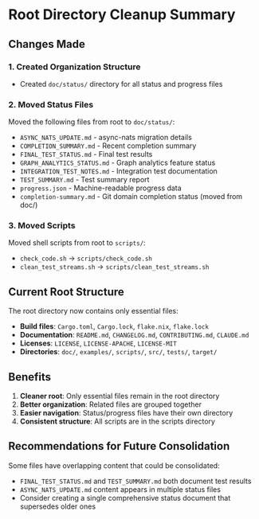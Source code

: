 # Root Directory Cleanup Summary

## Changes Made

### 1. Created Organization Structure
- Created `doc/status/` directory for all status and progress files

### 2. Moved Status Files
Moved the following files from root to `doc/status/`:
- `ASYNC_NATS_UPDATE.md` - async-nats migration details
- `COMPLETION_SUMMARY.md` - Recent completion summary
- `FINAL_TEST_STATUS.md` - Final test results
- `GRAPH_ANALYTICS_STATUS.md` - Graph analytics feature status
- `INTEGRATION_TEST_NOTES.md` - Integration test documentation
- `TEST_SUMMARY.md` - Test summary report
- `progress.json` - Machine-readable progress data
- `completion-summary.md` - Git domain completion status (moved from doc/)

### 3. Moved Scripts
Moved shell scripts from root to `scripts/`:
- `check_code.sh` → `scripts/check_code.sh`
- `clean_test_streams.sh` → `scripts/clean_test_streams.sh`

## Current Root Structure

The root directory now contains only essential files:
- **Build files**: `Cargo.toml`, `Cargo.lock`, `flake.nix`, `flake.lock`
- **Documentation**: `README.md`, `CHANGELOG.md`, `CONTRIBUTING.md`, `CLAUDE.md`
- **Licenses**: `LICENSE`, `LICENSE-APACHE`, `LICENSE-MIT`
- **Directories**: `doc/`, `examples/`, `scripts/`, `src/`, `tests/`, `target/`

## Benefits

1. **Cleaner root**: Only essential files remain in the root directory
2. **Better organization**: Related files are grouped together
3. **Easier navigation**: Status/progress files have their own directory
4. **Consistent structure**: All scripts are in the scripts directory

## Recommendations for Future Consolidation

Some files have overlapping content that could be consolidated:
- `FINAL_TEST_STATUS.md` and `TEST_SUMMARY.md` both document test results
- `ASYNC_NATS_UPDATE.md` content appears in multiple status files
- Consider creating a single comprehensive status document that supersedes older ones